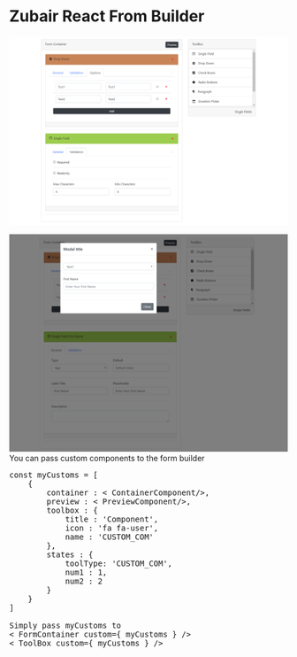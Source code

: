 # Zubair React From Builder
![](zrfb-screenshot-1.png)


![](zrfb-screenshot-2.png)
You can pass custom components to the form builder
<pre>
const myCustoms = [
    {
        container : &lt ContainerComponent/&gt,
        preview : &lt PreviewComponent/&gt,
        toolbox : {
            title : 'Component',
            icon : 'fa fa-user',
            name : 'CUSTOM_COM'
        },
        states : {
            toolType: 'CUSTOM_COM',
            num1 : 1,
            num2 : 2
        }
    }
]

Simply pass myCustoms to
&lt FormContainer custom={ myCustoms } /&gt
&lt ToolBox custom={ myCustoms } /&gt
</pre>

